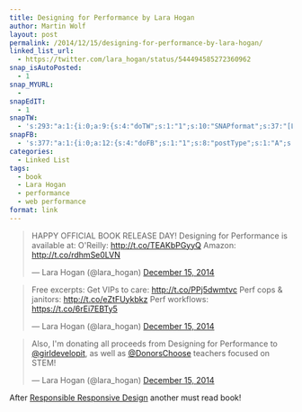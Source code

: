 ```yaml
---
title: Designing for Performance by Lara Hogan
author: Martin Wolf
layout: post
permalink: /2014/12/15/designing-for-performance-by-lara-hogan/
linked_list_url:
  - https://twitter.com/lara_hogan/status/544494585272360962
snap_isAutoPosted:
  - 1
snap_MYURL:
  - 
snapEdIT:
  - 1
snapTW:
  - 's:293:"a:1:{i:0;a:9:{s:4:"doTW";s:1:"1";s:10:"SNAPformat";s:37:"[Link] %TITLE%: %URL% //by @larahogan";s:8:"attchImg";s:1:"0";s:9:"isAutoImg";s:1:"A";s:8:"imgToUse";s:0:"";s:11:"isPrePosted";s:1:"1";s:8:"isPosted";s:1:"1";s:4:"pgID";s:18:"544501333546790912";s:5:"pDate";s:19:"2014-12-15 14:36:49";}}";'
snapFB:
  - 's:377:"a:1:{i:0;a:12:{s:4:"doFB";s:1:"1";s:8:"postType";s:1:"A";s:10:"AttachPost";s:1:"2";s:10:"SNAPformat";s:35:"New post on MartinWolf.org: %TITLE%";s:9:"isAutoImg";s:1:"A";s:8:"imgToUse";s:0:"";s:9:"isAutoURL";s:1:"A";s:8:"urlToUse";s:0:"";s:11:"isPrePosted";s:1:"1";s:8:"isPosted";s:1:"1";s:4:"pgID";s:31:"711305895599362_812272762169341";s:5:"pDate";s:19:"2014-12-15 14:36:54";}}";'
categories:
  - Linked List
tags:
  - book
  - Lara Hogan
  - performance
  - web performance
format: link
---
```

<blockquote class="twitter-tweet" lang="en">
  <p>
    HAPPY OFFICIAL BOOK RELEASE DAY!&#10;Designing for Performance is available at:&#10;O'Reilly: <a href="http://t.co/TEAKbPGyyQ">http://t.co/TEAKbPGyyQ</a>&#10;Amazon: <a href="http://t.co/rdhmSe0LVN">http://t.co/rdhmSe0LVN</a>
  </p>
  
  <p>
    &mdash; Lara Hogan (@lara_hogan) <a href="https://twitter.com/lara_hogan/status/544494585272360962">December 15, 2014</a>
  </p>
</blockquote>



<!--more-->

<blockquote class="twitter-tweet" data-conversation="none" lang="en">
  <p>
    Free excerpts:&#10;Get VIPs to care: <a href="http://t.co/PPj5dwmtvc">http://t.co/PPj5dwmtvc</a>&#10;Perf cops & janitors: <a href="http://t.co/eZtFUykbkz">http://t.co/eZtFUykbkz</a>&#10;Perf workflows: <a href="https://t.co/6rEi7EBTy5">https://t.co/6rEi7EBTy5</a>
  </p>
  
  <p>
    &mdash; Lara Hogan (@lara_hogan) <a href="https://twitter.com/lara_hogan/status/544495542341210113">December 15, 2014</a>
  </p>
</blockquote>



<blockquote class="twitter-tweet" data-conversation="none" lang="en">
  <p>
    Also, I'm donating all proceeds from Designing for Performance to <a href="https://twitter.com/girldevelopit">@girldevelopit</a>, as well as <a href="https://twitter.com/DonorsChoose">@DonorsChoose</a> teachers focused on STEM!
  </p>
  
  <p>
    &mdash; Lara Hogan (@lara_hogan) <a href="https://twitter.com/lara_hogan/status/544496660391657472">December 15, 2014</a>
  </p>
</blockquote>



After [Responsible Responsive Design][1] another must read book!

 [1]: http://www.abookapart.com/products/responsible-responsive-design